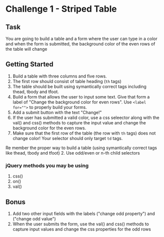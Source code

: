 # Challenge 1 - Striped Table 

## Task

You are going to build a table and a form where the user can type in a color and when the form is submitted, the background color of the even rows of the table will change

## Getting Started 

1. Build a table with three columns and five rows. 
2. The first row should consist of table heading (`th` tags)
3. The table should be built using symantically correct tags including 
thead, tbody and tfoot.
4. Build a form that allows the user to input some text. Give that form a label of "Change the background color for even rows". Use `<label for="">` to properly build your forms.
6. Add a submit button with the text "Change!"
1. If the user has submitted a valid color, use a css seleector along with the val() and css() methods to capture the input value and change the background color for the even rows.
2. Make sure that the first row of the table (the row with `th` tags) does not change color! Your selector should only target `td` tags.

Re
member the proper way to build a table (using symantically correct tags like thead, tbody and tfoot)
2. Use odd/even or n-th child selectors


### jQuery methods you may be using 

1. css()
2. on()
3. val()

## Bonus

1. Add two other input fields with the labels ("change odd property") and ("change odd value")
2. When the user submits the form, use the val() and css() methods to capture input values and change the css properties for the odd rows